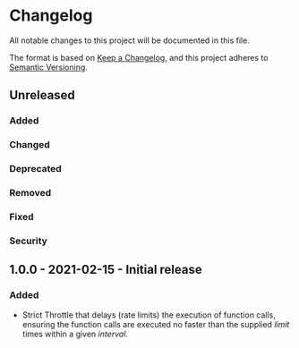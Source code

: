# Changelog
All notable changes to this project will be documented in this file.

The format is based on [Keep a Changelog](https://keepachangelog.com/en/1.0.0/),
and this project adheres to [Semantic Versioning](https://semver.org/spec/v2.0.0.html).

## Unreleased
### Added
### Changed
### Deprecated
### Removed
### Fixed
### Security

## 1.0.0 - 2021-02-15 - Initial release
### Added
- Strict Throttle that delays (rate limits) the execution of function calls, ensuring the function calls are executed
  no faster than the supplied *limit* times within a given *interval*. 